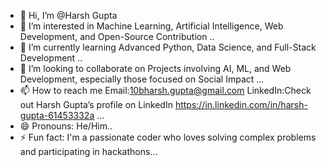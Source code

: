 - 👋 Hi, I’m @Harsh Gupta
- 👀 I’m interested in  Machine Learning, Artificial Intelligence, Web Development, and Open-Source Contribution ..
- 🌱 I’m currently learning  Advanced Python, Data Science, and Full-Stack Development ..
- 💞️ I’m looking to collaborate on Projects involving AI, ML, and Web Development, especially those focused on Social Impact ...
- 📫 How to reach me Email:10bharsh.gupta@gmail.com  LinkedIn:Check out Harsh Gupta’s profile on LinkedIn https://in.linkedin.com/in/harsh-gupta-61453332a ...
- 😄 Pronouns: He/Him..
- ⚡ Fun fact: I'm a passionate coder who loves solving complex problems and participating in hackathons...

<!---
Harsh-Gupta07/Harsh-Gupta07 is a ✨ special ✨ repository because its `README.md` (this file) appears on your GitHub profile.
You can click the Preview link to take a look at your changes.
--->
